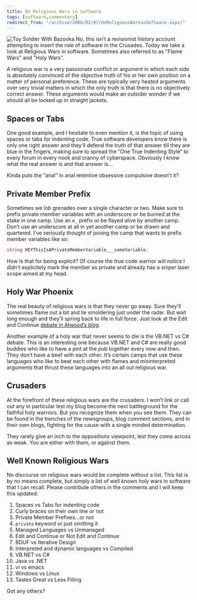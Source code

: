 ```yaml
---
title: On Religious Wars in Software
tags: [software,commentary]
redirect_from: "/archive/2006/02/07/OnReligiousWarsinSoftware.aspx/"
---
```


![Toy Soldier With Bazooka](https://haacked.com/assets/images/SoldierWithBazooka.jpg) No, this isn’t a revisionist history account attempting to insert the role of software in the Crusades. Today we take a look at Religious Wars in software. Sometimes also referred to as "Flame Wars" and "Holy Wars".

A religious war is a very passionate conflict or argument in which each side is absolutely convinced of the objective truth of his or her own position on a matter of personal preference. These are typically very heated arguments over very trivial matters in which the only truth is that there is no objectively correct answer. These arguments would make an outsider wonder if we should all be locked up in straight jackets.

## Spaces or Tabs

One good example, and I hesitate to even mention it, is the topic of using spaces or tabs for indenting code. True software developers know there is only one right answer and they’ll defend the truth of that answer till they are blue in the fingers, making sure to spread the “One True Indenting Style“ to every forum in every nook and cranny of cyberspace. Obviously I know what the real answer is and that answer is...

Kinda puts the “anal” in anal retentive obsessive compulsive doesn’t it?

## Private Member Prefix

Sometimes we lob grenades over a single character or two. Make sure to prefix private member variables with an underscore or be burned at the stake in one camp. Use an `m_` prefix or be flayed alive by another camp. Don’t use an underscore at all in yet another camp or be drawn and quartered. I’ve seriously thought of joining the camp that wants to prefix member variables like so:

```csharp
string HEYThisIsAPrivateMemberVariable___someVariable;
```

How is that for being explicit? Of course the true code warrior will notice I didn’t explicitely mark the member as private and already has a sniper laser scope aimed at my head.

## Holy War Phoenix

The real beauty of religious wars is that they never go away. Sure they’ll sometimes flame out a bit and lie smoldering just under the
radar. But wait long enough and they’ll spring back to life in full force. Just look at the Edit and Continue [debate in Atwood’s
blog](http://www.codinghorror.com/blog/archives/000507.html "Revisiting Edit and Continue").

Another example of a holy war that never seems to die is the VB.NET vs C# debate. This is an interesting one because VB.NET and C# are really good buddies who like to have a pint at the pub together every now and then. They don’t have a beef with each other. It’s certain camps that use these languages who like to beat each other with flames and misinterpreted arguments that thrust these languages into an all out religious war.

## Crusaders

At the forefront of these religious wars are the crusaders. I won’t link or call out any in particular lest my blog become the next battleground for the faithful holy warriors. But you recognize them when you see them. They can be found in the trenches of the newsgroups, blog comment sections, and in their own blogs, fighting for the cause with a single minded determination.

They rarely give an inch to the oppositions viewpoint, lest they come across as weak. You are either with them, or against them.

## Well Known Religious Wars

No discourse on religious wars would be complete without a list. This list is by no means complete, but simply a list of well known holy wars in software that I can recall. Please contribute others in the comments and I will keep this updated.

1.  Spaces vs Tabs for indenting code
2.  Curly braces on their own line or not
3.  Private Member Prefixes...or not
4.  `private` keyword or just omitting it
5.  Managed Languages vs Unmanaged
6.  Edit and Continue or Not Edit and Continue
7.  BDUF vs Iterative Design
8.  Interpreted and dynamic languages vs Compiled
9.  VB.NET vs C#
10.  Java vs .NET
11. vi vs emacs
12. Windows vs Linux
13. Tastes Great vs Less Filling

Got any others?
